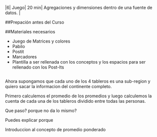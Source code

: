 ﻿|6|	Juego|	20 min|	Agregaciones y dimensiones dentro de una fuente de datos. |


##Prepación antes del Curso

##Materiales necesarios 
- Juego de Matrices y colores
- Pabilo
- Postit
- Marcadores
- Plantilla a ser rellenada con los conceptos y los espacios para ser rellenado con los Post-Its


## 
Ahora supongamos que cada uno de los 4 tableros es una sub-region y quiero sacar la informacion del continente completo. 

Primero calculemos el promedio de los promedios y luego calculemos la cuenta de cada una de los tableros dividido entre todas las personas. 


Que paso? porque no da lo mismo?

Puedes explicar porque 

Introduccion al concepto de promedio ponderado
##